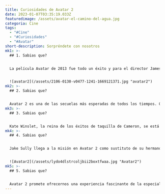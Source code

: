 ```yaml
---
title: Curiosidades de Avatar 2
date: 2023-01-07T03:35:19.033Z
featuredimage: /assets/avatar-el-camino-del-agua.jpg
categoria: Cine
tags:
  - "#Cine"
  - "#Curiosidades"
  - "#Avatar"
short-description: Sorpréndete con nosotros
mk1: >-
  ## 1﻿. Sabias que?


  La película Avatar de 2013 fue todo un éxito y para el director James Cameron este éxito significa más trabajo duro en la próxima secuela de Avatar 2. Como tiene previsto utilizar parte del rodaje bajo el agua, habrá que tener en cuenta muchas consideraciones con respecto a la tecnología. No sólo decidir cómo transmitir la historia en medio de grandes masas de agua, sino también determinar qué equipo avanzado deben utilizar para poder rodar estas escenas con precisión y fidelidad a la realidad. Parece que, a pesar del reto que supone trabajar con escenas submarinas, Cameron tomó la decisión correcta, ya que esto abre numerosas posibilidades para crear las maravillosas vistas propias de un planeta alienígena. Con todo planeado y todas las tecnologías a punto, seguro que todo el mundo podrá echar un vistazo a los espectaculares efectos visuales cuando se estrene Avatar 2.


  ![avatar2](/assets/2106-0130-v0477-1241-1669121371.jpg "avatar2")
mk2: >-
  ## 2﻿. Sabias que?


  Avatar 2 es una de las secuelas más esperadas de todos los tiempos. Originalmente, iba a llevar un subtítulo único: "Destino Manifiesto". La frase apunta al enfoque expansionista estadounidense que impulsó la adquisición territorial hacia el oeste de EEUU durante el siglo XIX. Aunque el título original ha cambiado, todavía hay muchas especulaciones en torno a cuál puede ser el nuevo título y cómo afectará a la película y a su mensaje. Los aficionados de todo el mundo están impacientes por que el espectáculo de Avatar 2 llegue a la gran pantalla, independientemente de su título.
mk3: >-
  ## 3﻿. Sabias que?


  Kate Winslet, la reina de los éxitos de taquilla de Cameron, se está ganando a pulso su papel en Avatar 2. Winslet se ha estado preparando para asumir el papel de Ronal, una de las Na'vi acuáticas. Su pasión por la natación y por la interpretación le viene muy bien en este empeño. De hecho, durante una escena rodada bajo el agua, la estimada actriz entró a formar parte de un impresionante récord cuando consiguió aguantar la respiración bajo el agua durante siete minutos y catorce segundos, ¡rompiendo un récord mundial de apnea! Aplaudimos la dedicación de Winslet para captar la esencia de su personaje a través de escenas tan intensas y estamos impacientes por ver cómo inclina la balanza en la taquilla en esta esperada secuela que llegará a finales de año.
mk4: >-
  ## 4﻿. Sabias que?


  Jake Sully llega a la misión en Avatar 2 como sustituto de su hermano, que murió trágicamente antes de poder cumplir la misión. Se trata de un motivo único en comparación con muchos otros personajes que inadvertidamente ponen sus miras en la colonización y conquista de la tierra y los recursos de Pandora. Jake siente un propósito mucho más profundo en este viaje, aunque no necesariamente una motivación arraigada en la codicia o la colonización; más bien anhela explorar, conectar con sus gentes y preservar su forma de vida.


  ![Avatar2](/assets/lydo4dlstrcoljbii2boxtfwaa.jpg "Avatar2")
mk5: >-
  ## 5﻿. Sabias que?


  Avatar 2 promete ofrecernos una experiencia fascinante de la especial unión de Pandora. Todos los clanes se unen bajo una misma bandera y cada uno encarna los distintos valores que conforman la causa común. Hombres, Na'vi y animales coexisten en armonía y con respeto mutuo, incluso cuando se enfrentan a grandes peligros que desafían su capacidad de perseverar juntos. Un misterioso grupo amenaza la existencia de esta utopía, pero gracias a un liderazgo fuerte y al sacrificio, quizá puedan enfrentarse a un poder superior a ellos.
---
```

